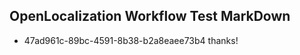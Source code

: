 ## OpenLocalization Workflow Test MarkDown
* 47ad961c-89bc-4591-8b38-b2a8eaee73b4 thanks!

<!--HONumber=Aug16_HO1-->


